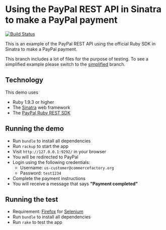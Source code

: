 # Using the PayPal REST API in Sinatra to make a PayPal payment

[![Build Status](https://travis-ci.org/commercefactory/001-paypal-rest-sinatra-paypal-payment.svg?branch=master)](https://travis-ci.org/commercefactory/001-paypal-rest-sinatra-paypal-payment)

This is an example of the PayPal REST API using the official Ruby SDK in Sinatra to make a PayPal payment.

This branch includes a lot of files for the purpose of testing. To see a simplified example please switch to the [simplified](https://github.com/commercefactory/001-paypal-rest-sinatra-paypal-payment/tree/simplified) branch.

## Technology

This demo uses

* Ruby 1.9.3 or higher
* The [Sinatra](http://www.sinatrarb.com/) web framework
* The [PayPal Ruby REST SDK](https://github.com/paypal/rest-api-sdk-ruby)

## Running the demo

* Run `bundle` to install all dependencies
* Run `rackup` to start the app
* Visit `http://127.0.0.1:9292/` in your browser
* You will be redirected to PayPal
* Login using the following credentials:
  * Username: `us-customer@commercefactory.org`
  * Password: `test1234`
* Complete the payment instructions
* You will receive a message that says __"Payment completed"__

## Running the test

* Requirement: [Firefox](http://getfirefox.com) for [Selenium](http://seleniumhq.org)
* Run `bundle` to install all dependencies
* Run `rake` to test the app

